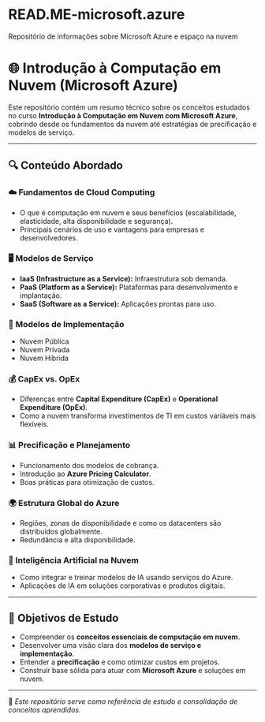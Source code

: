 # READ.ME-microsoft.azure
Repositório de informações sobre Microsoft Azure e espaço na nuvem 
# 🌐 Introdução à Computação em Nuvem (Microsoft Azure)

Este repositório contém um resumo técnico sobre os conceitos estudados no curso **Introdução à Computação em Nuvem com Microsoft Azure**, cobrindo desde os fundamentos da nuvem até estratégias de precificação e modelos de serviço.

---

## 🔍 Conteúdo Abordado

### ☁️ Fundamentos de Cloud Computing
- O que é computação em nuvem e seus benefícios (escalabilidade, elasticidade, alta disponibilidade e segurança).
- Principais cenários de uso e vantagens para empresas e desenvolvedores.

### 🖥️ Modelos de Serviço
- **IaaS (Infrastructure as a Service):** Infraestrutura sob demanda.
- **PaaS (Platform as a Service):** Plataformas para desenvolvimento e implantação.
- **SaaS (Software as a Service):** Aplicações prontas para uso.

### 🔧 Modelos de Implementação
- Nuvem Pública
- Nuvem Privada
- Nuvem Híbrida

### 💰 CapEx vs. OpEx
- Diferenças entre **Capital Expenditure (CapEx)** e **Operational Expenditure (OpEx)**.
- Como a nuvem transforma investimentos de TI em custos variáveis mais flexíveis.

### 📊 Precificação e Planejamento
- Funcionamento dos modelos de cobrança.
- Introdução ao **Azure Pricing Calculator**.
- Boas práticas para otimização de custos.

### 🌍 Estrutura Global do Azure
- Regiões, zonas de disponibilidade e como os datacenters são distribuídos globalmente.
- Redundância e alta disponibilidade.

### 🤖 Inteligência Artificial na Nuvem
- Como integrar e treinar modelos de IA usando serviços do Azure.
- Aplicações de IA em soluções corporativas e produtos digitais.

---

## 🎯 Objetivos de Estudo
- Compreender os **conceitos essenciais de computação em nuvem**.
- Desenvolver uma visão clara dos **modelos de serviço e implementação**.
- Entender a **precificação** e como otimizar custos em projetos.
- Construir base sólida para atuar com **Microsoft Azure** e soluções em nuvem.

---

📌 *Este repositório serve como referência de estudo e consolidação de conceitos aprendidos.*
